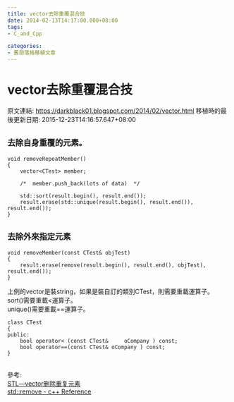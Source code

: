 ```yaml
---
title: vector去除重覆混合技
date: 2014-02-13T14:17:00.000+08:00
tags: 
- C_and_Cpp

categories:
- 舊部落格移植文章
---
```


# vector去除重覆混合技

原文連結: https://darkblack01.blogspot.com/2014/02/vector.html
移植時的最後更新日期: 2015-12-23T14:16:57.647+08:00

<h2><span style="font-size: large;">去除自身重覆的元素。</span></h2><pre class="prettyprint"><code>void removeRepeatMember()<br />{<br />    vector&lt;CTest&gt; member;<br /><br />    /*  member.push_back(lots of data)  */<br /><br />    std::sort(result.begin(), result.end());<br />    result.erase(std::unique(result.begin(), result.end()), result.end());<br />}</code></pre><h2><span style="font-size: large;">去除外來指定元素</span></h2><pre class="prettyprint"><code>void removeMember(const CTest&amp; objTest)<br />{<br />    result.erase(remove(result.begin(), result.end(), objTest), result.end());<br />}</code></pre>上例的vector是裝string，如果是裝自訂的類別CTest，則需要重載運算子。<br />sort()需要重載&lt;運算子。<br />unique()需要重載==運算子。<br /><pre class="prettyprint"><code>class CTest<br />{<br />public:<br />    bool operator&lt; (const CTest&amp;     oCompany ) const;<br />    bool operator==(const CTest&amp; oCompany ) const;<br />}</code></pre><br />參考:<br /><a href="http://blog.csdn.net/primer_programer/article/details/4206156" rel="nofollow" target="_blank">STL—vector删除重复元素</a><br /><a href="http://www.cplusplus.com/reference/algorithm/remove/">std::remove - c++ Reference</a>
